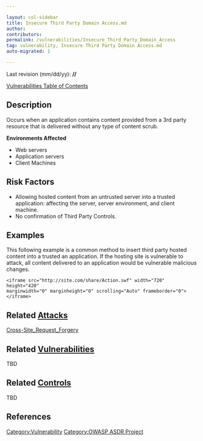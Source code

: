 ```yaml
---

layout: col-sidebar
title: Insecure Third Party Domain Access.md
author: 
contributors: 
permalink: /vulnerabilities/Insecure_Third_Party_Domain_Access
tag: vulnerability, Insecure Third Party Domain Access.md
auto-migrated: 1

---
```


Last revision (mm/dd/yy): **//**

[Vulnerabilities Table of Contents](ASDR_TOC_Vulnerabilities "wikilink")

## Description

Occurs when an application contains content provided from a 3rd party
resource that is delivered without any type of content scrub.

**Environments Affected**

  - Web servers
  - Application servers
  - Client Machines

## Risk Factors

  - Allowing hosted content from an untrusted server into a trusted
    application: affecting the server, server environment, and client
    machine.
  - No confirmation of Third Party Controls.

## Examples

This following example is a common method to insert third party hosted
content into a trusted an application. If the hosting site is vulnerable
to attack, all content delivered to an application would be vulnerable
malicious changes.

    <iframe src="http://site.com/share/Action.swf" width="720" height="420"
    marginwidth="0" marginheight="0" scrolling="Auto" frameborder="0"></iframe>

## Related [Attacks](Attacks "wikilink")

[Cross-Site_Request_Forgery](Cross-Site_Request_Forgery "wikilink")

## Related [Vulnerabilities](Vulnerabilities "wikilink")

TBD

## Related [Controls](Controls "wikilink")

TBD

## References

[Category:Vulnerability](Category:Vulnerability "wikilink")
[Category:OWASP ASDR Project](Category:OWASP_ASDR_Project "wikilink")